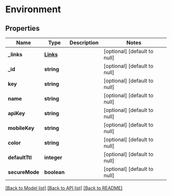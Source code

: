 # Environment

## Properties
Name | Type | Description | Notes
------------ | ------------- | ------------- | -------------
**_links** | [**Links**](Links.md) |  | [optional] [default to null]
**_id** | **string** |  | [optional] [default to null]
**key** | **string** |  | [optional] [default to null]
**name** | **string** |  | [optional] [default to null]
**apiKey** | **string** |  | [optional] [default to null]
**mobileKey** | **string** |  | [optional] [default to null]
**color** | **string** |  | [optional] [default to null]
**defaultTtl** | **integer** |  | [optional] [default to null]
**secureMode** | **boolean** |  | [optional] [default to null]

[[Back to Model list]](../README.md#documentation-for-models) [[Back to API list]](../README.md#documentation-for-api-endpoints) [[Back to README]](../README.md)


